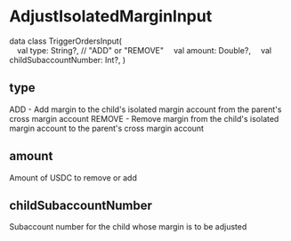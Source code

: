 # AdjustIsolatedMarginInput

data class TriggerOrdersInput(  
&emsp;val type: String?, // "ADD" or "REMOVE"
&emsp;val amount: Double?,
&emsp;val childSubaccountNumber: Int?,
)

## type

ADD - Add margin to the child's isolated margin account from the parent's cross margin account
REMOVE - Remove margin from the child's isolated margin account to the parent's cross margin account

## amount

Amount of USDC to remove or add

## childSubaccountNumber

Subaccount number for the child whose margin is to be adjusted

